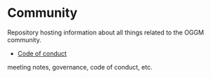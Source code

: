 # Community

Repository hosting information about all things related to the OGGM community.

- [Code of conduct](code-of-conduct.md)

 meeting notes, governance, code of conduct, etc.
